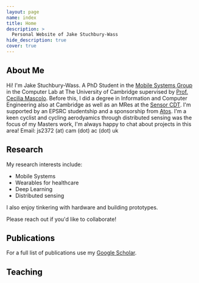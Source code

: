 ```yaml
---
layout: page
name: index
title: Home
description: >
  Personal Website of Jake Stuchbury-Wass
hide_description: true
cover: true
---
```

<!-- <script type="text/javascript">
	document.getElementsByClassName("page-title")[0].classList.add("sr-only");
</script> -->

<style type="text/css">
	.page-title {
		position: absolute;
		width: 1px;
  		height: 1px;
  		margin: -1px;
  		border: 0;
  		padding: 0;
  		clip: rect(0 0 0 0);
  		overflow: hidden;
	}
</style>

<h2 class="h1" style="color: rgb(0,0,0)" id="about">About Me </h2>

Hi! I'm Jake Stuchbury-Wass. A PhD Student in the [Mobile Systems Group](https://mobile-systems.cl.cam.ac.uk/) in the Computer Lab at The University of Cambridge supervised by [Prof. Cecilia Mascolo](https://www.cl.cam.ac.uk/~cm542/). Before this, I did a degree in Information and Computer Engineering also at Cambridge as well as an MRes at the [Sensor CDT](https://cdt.sensors.cam.ac.uk/). I'm supported by an EPSRC studentship and a sponsorship from [Atos](https://atos.net/en/industries/healthcare-life-sciences). I'm a keen cyclist and cycling aerodyamics through distributed sensing was the focus of my Masters work, I'm always happy to chat about projects in this area! Email: js2372 (at) cam (dot) ac (dot) uk

<h2 class="h1" style="color: rgb(0,0,0)" id="research">Research </h2>

My research interests include:

* Mobile Systems
* Wearables for healthcare
* Deep Learning
* Distributed sensing

I also enjoy tinkering with hardware and building prototypes.

Please reach out if you'd like to collaborate!

<h2 class="h1" style="color: rgb(0,0,0)" id="research">Publications </h2>

For a full list of publications use my [Google Scholar](https://scholar.google.com/citations?user=Xh-MHssAAAAJ&hl=en).

<h2 class="h1" style="color: rgb(0,0,0)" id="research">Teaching </h2>
